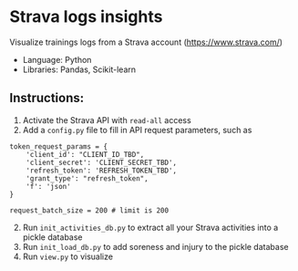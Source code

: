 # Strava logs insights
Visualize trainings logs from a Strava account (https://www.strava.com/)

* Language: Python
* Libraries: Pandas, Scikit-learn

## Instructions:
1. Activate the Strava API with ```read-all``` access
2. Add a ```config.py``` file to fill in API request parameters, such as
```
token_request_params = {
    'client_id': "CLIENT_ID_TBD",
    'client_secret': 'CLIENT_SECRET_TBD',
    'refresh_token': 'REFRESH_TOKEN_TBD',
    'grant_type': "refresh_token",
    'f': 'json'
}

request_batch_size = 200 # limit is 200
```
2. Run ```init_activities_db.py``` to extract all your Strava activities into a pickle database
3. Run ```init_load_db.py``` to add soreness and injury to the pickle database
4. Run ```view.py``` to visualize 